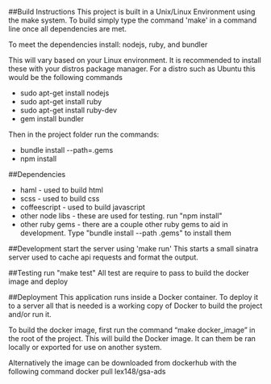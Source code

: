 ##Build Instructions
This project is built in a Unix/Linux Environment using the make system.
To build simply type the command 'make' in a command line once all dependencies are met.

To meet the dependencies install: nodejs, ruby, and bundler

This will vary based on your Linux environment. It is recommended to install
these with your distros package manager. For a distro such as Ubuntu this would
be the following commands
- sudo apt-get install nodejs
- sudo apt-get install ruby
- sudo apt-get install ruby-dev
- gem install bundler

Then in the project folder run the commands:
- bundle install --path=.gems
- npm install


##Dependencies
- haml - used to build html
- scss - used to build css
- coffeescript - used to build javascript
- other node libs - these are used for testing. run "npm install"
- other ruby gems - there are a couple other ruby gems to aid in development.
  Type "bundle install --path .gems" to install them


##Development
start the server using 'make run'
This starts a small sinatra server used to cache api requests and format the
output.


##Testing
run "make test"
All test are require to pass to build the docker image and deploy


##Deployment
This application runs inside a Docker container. To deploy it to a server all
that is needed is a working copy of Docker to build the project and/or run it.

To build the docker image, first run the command “make docker_image” in the root of the project. This will
build the Docker image. It can them be ran locally or exported for use on
another system.

Alternatively the image can be downloaded from dockerhub with the following command
docker pull lex148/gsa-ads







